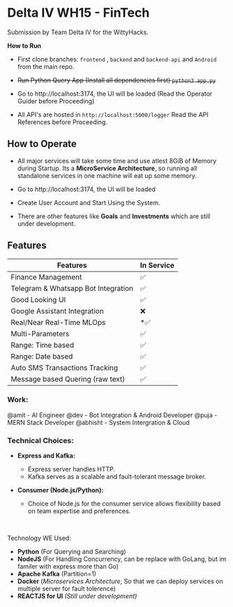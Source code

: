 # Delta IV WH15 - FinTech 

Submission by Team Delta IV for the WittyHacks.

**How to Run**

- First clone branches: `frontend` , `backend` and `backend-api` and `Android` from the main repo.

- ~~Run Python Query App (Install all dependencies first)
`python3 app.py`~~

- Go to http://localhost:3174, the UI will be loaded (Read the Operator Guider before Proceeding)
- All API's are hosted in  ` http://localhost:5000/logger `
 Read the API References before Proceeding.



 
## **How to Operate**
 - All major services will take some time and use atlest 8GiB of Memory during Startup. Its a **MicroService Architecture**, so running all standalone services in one machine will eat up some memory.

 - Go to http://localhost:3174, the UI will be loaded
 - Create User Account and Start Using the System.
 - There are other features like **Goals** and **Investments** which are still under development.

## Features
|Features| In Service |
|-|--|
|  Finance Management  | ✅ |
| Telegram & Whatsapp Bot Integration |✅ |
| Good Looking UI | ✅ |
| Google Assistant Integration | ❌ | 
| Real/Near Real-Time MLOps |  *✅ |
| Multi-Parameters | ✅ |
| Range: Time based | ✅ |
| Range: Date based | ✅ |
| Auto SMS Transactions Tracking | ✅ |
| Message based Quering (raw text) | ✅ 

### Work:

@amit - AI Engineer
@dev - Bot Integration & Android Developer
@puja - MERN Stack Developer
@abhisht - System Intergration & Cloud


### Technical Choices:

-   **Express and Kafka:**
    
    -   Express server handles HTTP.
    -   Kafka serves as a scalable and fault-tolerant message broker.

-   **Consumer  (Node.js/Python):**
    
    -   Choice of Node.js for the consumer service allows flexibility based on team expertise and preferences.

<br>

Technology WE Used:

- **Python** (For Querying and Searching)
- **NodeJS** (For Handling Concurrency, can be replace with GoLang, but im familer with express more than Go)
 - **Apache Kafka** (Partition=1)
 - **Docker** (*Microservices Architecture*, So that we can deploy services on multiple server for fault tolerence)
 - **REACTJS for UI** *(Still under development)*

